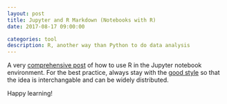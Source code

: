 ```yaml
---
layout: post
title: Jupyter and R Markdown (Notebooks with R)
date: 2017-08-17 09:00:00

categories: tool
description: R, another way than Python to do data analysis  
---
```


A very [comprehensive post](https://www.datacamp.com/community/blog/jupyter-notebook-r#gs.7lCShvc) of how to use R in the Jupyter notebook environment. For the best practice, always stay with the [good style](https://google.github.io/styleguide/Rguide.xml) so that the idea is interchangable and can be widely distributed.

Happy learning! 

